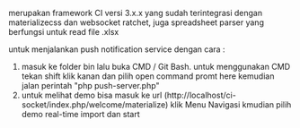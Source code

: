 merupakan framework CI versi 3.x.x yang sudah terintegrasi dengan materializecss dan websocket ratchet, juga spreadsheet parser yang berfungsi untuk read file .xlsx

untuk menjalankan push notification service dengan cara :
  1. masuk ke folder bin lalu buka CMD / Git Bash. untuk menggunakan CMD tekan shift klik kanan dan pilih open command promt here kemudian jalan perintah "php push-server.php"
  2. untuk melihat demo bisa masuk ke url (http://localhost/ci-socket/index.php/welcome/materialize) klik Menu Navigasi kmudian pilih
      demo real-time import dan start
